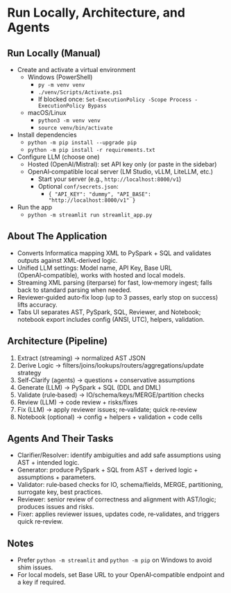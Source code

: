 # Run Locally, Architecture, and Agents

## Run Locally (Manual)
- Create and activate a virtual environment
  - Windows (PowerShell)
    - `py -m venv venv`
    - `./venv/Scripts/Activate.ps1`
    - If blocked once: `Set-ExecutionPolicy -Scope Process -ExecutionPolicy Bypass`
  - macOS/Linux
    - `python3 -m venv venv`
    - `source venv/bin/activate`
- Install dependencies
  - `python -m pip install --upgrade pip`
  - `python -m pip install -r requirements.txt`
- Configure LLM (choose one)
  - Hosted (OpenAI/Mistral): set API key only (or paste in the sidebar)
  - OpenAI‑compatible local server (LM Studio, vLLM, LiteLLM, etc.)
    - Start your server (e.g., `http://localhost:8000/v1`)
    - Optional `conf/secrets.json`:
      - `{ "API_KEY": "dummy", "API_BASE": "http://localhost:8000/v1" }`
- Run the app
  - `python -m streamlit run streamlit_app.py`

## About The Application
- Converts Informatica mapping XML to PySpark + SQL and validates outputs against XML‑derived logic.
- Unified LLM settings: Model name, API Key, Base URL (OpenAI‑compatible), works with hosted and local models.
- Streaming XML parsing (iterparse) for fast, low‑memory ingest; falls back to standard parsing when needed.
- Reviewer‑guided auto‑fix loop (up to 3 passes, early stop on success) lifts accuracy.
- Tabs UI separates AST, PySpark, SQL, Reviewer, and Notebook; notebook export includes config (ANSI, UTC), helpers, validation.

## Architecture (Pipeline)
1) Extract (streaming) → normalized AST JSON
2) Derive Logic → filters/joins/lookups/routers/aggregations/update strategy
3) Self‑Clarify (agents) → questions + conservative assumptions
4) Generate (LLM) → PySpark + SQL (DDL and DML)
5) Validate (rule‑based) → IO/schema/keys/MERGE/partition checks
6) Review (LLM) → code review + risks/fixes
7) Fix (LLM) → apply reviewer issues; re‑validate; quick re‑review
8) Notebook (optional) → config + helpers + validation + code cells

## Agents And Their Tasks
- Clarifier/Resolver: identify ambiguities and add safe assumptions using AST + intended logic.
- Generator: produce PySpark + SQL from AST + derived logic + assumptions + parameters.
- Validator: rule‑based checks for IO, schema/fields, MERGE, partitioning, surrogate key, best practices.
- Reviewer: senior review of correctness and alignment with AST/logic; produces issues and risks.
- Fixer: applies reviewer issues, updates code, re‑validates, and triggers quick re‑review.

## Notes
- Prefer `python -m streamlit` and `python -m pip` on Windows to avoid shim issues.
- For local models, set Base URL to your OpenAI‑compatible endpoint and a key if required.
